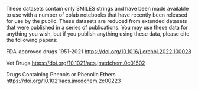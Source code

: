 These datasets contain only SMILES strings and have been made available to use with a number of colab notebooks that have 
  recently been released for use by the public. These datasets are reduced from extended datasets that were published
  in a series of publications. You may use these data for anything you wish, but if you publish anything using these data, 
  please cite the following papers:

  FDA-approved drugs 1951-2021
    https://doi.org/10.1016/j.crchbi.2022.100028

  Vet Drugs
    https://doi.org/10.1021/acs.jmedchem.0c01502
    
  Drugs Containing Phenols or Phenolic Ethers
    https://doi.org/10.1021/acs.jmedchem.2c00223
